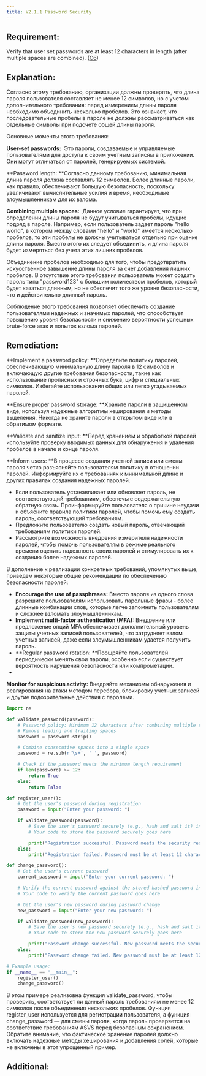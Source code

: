 ```yaml
---
title: V2.1.1 Password Security
---
```




## Requirement:

Verify that user set passwords are at least 12 characters in length (after multiple spaces are combined). ([C6]([https://owasp.org/www-project-proactive-controls/#div-numbering](https://owasp.org/www-project-proactive-controls/#div-numbering)))

## Explanation:

Согласно этому требованию, организации должны проверять, что длина пароля пользователя составляет не менее 12 символов, но с учетом дополнительного требования: перед измерением длины пароля необходимо объединить несколько пробелов. Это означает, что последовательные пробелы в пароле не должны рассматриваться как отдельные символы при подсчете общей длины пароля.

Основные моменты этого требования:

**User-set passwords:**  Это пароли, создаваемые и управляемые пользователями для доступа к своим учетным записям в приложении. Они могут отличаться от паролей, генерируемых системой.

**Password length: **Согласно данному требованию, минимальная длина пароля должна составлять 12 символов. Более длинные пароли, как правило, обеспечивают большую безопасность, поскольку увеличивают вычислительные усилия и время, необходимые злоумышленникам для их взлома.

**Combining multiple spaces:**  Данное условие гарантирует, что при определении длины пароля не будут учитываться пробелы, идущие подряд в пароле. Например, если пользователь задает пароль "hello world", в котором между словами "hello" и "world" имеется несколько пробелов, то эти пробелы не должны учитываться отдельно при оценке длины пароля. Вместо этого их следует объединить, и длина пароля будет измеряться без учета этих лишних пробелов.

Объединение пробелов необходимо для того, чтобы предотвратить искусственное завышение длины пароля за счет добавления лишних пробелов. В отсутствие этого требования пользователь может создать пароль типа "password123" с большим количеством пробелов, который будет казаться длинным, но не обеспечит того же уровня безопасности, что и действительно длинный пароль.

Соблюдение этого требования позволяет обеспечить создание пользователями надежных и значимых паролей, что способствует повышению уровня безопасности и снижению вероятности успешных brute-force атак и попыток взлома паролей.

## Remediation:

**Implement a password policy: **Определите политику паролей, обеспечивающую минимальную длину пароля в 12 символов и включающую другие требования безопасности, такие как использование прописных и строчных букв, цифр и специальных символов. Избегайте использования общих или легко угадываемых паролей.

**Ensure proper password storage: **Храните пароли в защищенном виде, используя надежные алгоритмы хеширования и методы выделения. Никогда не храните пароли в открытом виде или в обратимом формате.

**Validate and sanitize input: **Перед хранением и обработкой паролей используйте проверку вводимых данных для обнаружения и удаления пробелов в начале и конце пароля.

**Inform users: **В процессе создания учетной записи или смены пароля четко разъясняйте пользователям политику в отношении паролей. Информируйте их о требованиях к минимальной длине и других правилах создания надежных паролей.




- Если пользователь устанавливает или обновляет пароль, не соответствующий требованиям, обеспечьте содержательную обратную связь. Проинформируйте пользователя о причине неудачи и объясните правила политики паролей, чтобы помочь ему создать пароль, соответствующий требованиям.
- Предложите пользователю создать новый пароль, отвечающий требованиям политики паролей.
- Рассмотрите возможность внедрения измерителя надежности паролей, чтобы помочь пользователям в режиме реального времени оценить надежность своих паролей и стимулировать их к созданию более надежных паролей.


В дополнение к реализации конкретных требований, упомянутых выше, приведем некоторые общие рекомендации по обеспечению безопасности паролей:

- **Encourage the use of passphrases:** Вместо пароля из одного слова разрешите пользователям использовать парольные фразы - более длинные комбинации слов, которые легче запомнить пользователям и сложнее взломать злоумышленникам.
- **Implement multi-factor authentication (MFA):** Внедрение или предложение опций MFA обеспечивает дополнительный уровень защиты учетных записей пользователей, что затрудняет взлом учетных записей, даже если злоумышленникам удается получить пароль.
- **Regular password rotation: **Поощряйте пользователей периодически менять свои пароли, особенно если существует вероятность нарушения безопасности или компрометации.
- 
**Monitor for suspicious activity:** Внедряйте механизмы обнаружения и реагирования на атаки методом перебора, блокировку учетных записей и другие подозрительные действия с паролями.




```python title="Пример кода для валидации пароля"
import re

def validate_password(password):
    # Password policy: Minimum 12 characters after combining multiple spaces
    # Remove leading and trailing spaces
    password = password.strip()

    # Combine consecutive spaces into a single space
    password = re.sub(r'\s+', ' ', password)

    # Check if the password meets the minimum length requirement
    if len(password) >= 12:
        return True
    else:
        return False

def register_user():
    # Get the user's password during registration
    password = input("Enter your password: ")

    if validate_password(password):
        # Save the user's password securely (e.g., hash and salt it) in the database
        # Your code to store the password securely goes here

        print("Registration successful. Password meets the security requirements.")
    else:
        print("Registration failed. Password must be at least 12 characters after combining multiple spaces.")

def change_password():
    # Get the user's current password
    current_password = input("Enter your current password: ")

    # Verify the current password against the stored hashed password in the database
    # Your code to verify the current password goes here

    # Get the user's new password during password change
    new_password = input("Enter your new password: ")

    if validate_password(new_password):
        # Save the user's new password securely (e.g., hash and salt it) in the database
        # Your code to store the new password securely goes here

        print("Password change successful. New password meets the security requirements.")
    else:
        print("Password change failed. New password must be at least 12 characters after combining multiple spaces.")

# Example usage:
if __name__ == "__main__":
    register_user()
    change_password()


```


В этом примере реализовна функция validate_password, чтобы проверить, соответствует ли данный пароль требованиям не менее 12 символов после объединения нескольких пробелов. Функция register_user используется для регистрации пользователя, а функция change_password — для смены пароля, когда пароль проверяется на соответствие требованиям ASVS перед безопасным сохранением. Обратите внимание, что фактическое хранение паролей должно включать надежные методы хеширования и добавления солей, которые не включены в этот упрощенный пример.

## Additional:

